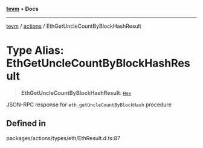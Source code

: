 [**tevm**](../../README.md) • **Docs**

***

[tevm](../../modules.md) / [actions](../README.md) / EthGetUncleCountByBlockHashResult

# Type Alias: EthGetUncleCountByBlockHashResult

> **EthGetUncleCountByBlockHashResult**: [`Hex`](Hex.md)

JSON-RPC response for `eth_getUncleCountByBlockHash` procedure

## Defined in

packages/actions/types/eth/EthResult.d.ts:87
